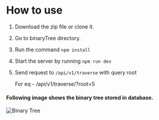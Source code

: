 
# How to use

1. Download the zip file or clone it.
2. Go to binaryTree directory.
3. Run the command ``npm install``
4. Start the server by running ``npm run dev`` 
5. Send request to ``/api/v1/traverse`` with query root
    
    For eq - /api/v1/traverse/?root=5

#### Following image shows the binary tree stored in database.
![Binary Tree](https://user-images.githubusercontent.com/56982559/211021625-f5e06dac-e3ef-47d5-aa3a-5f3e2975b5dc.jpg)

